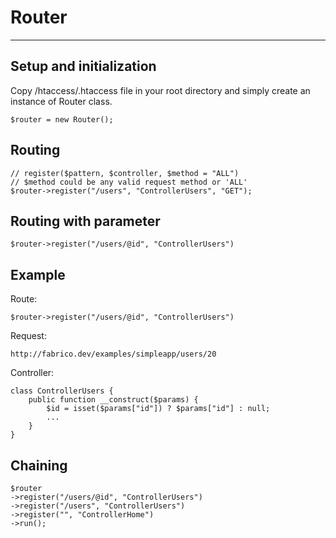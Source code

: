 # Router

- - -

## Setup and initialization
Copy /htaccess/.htaccess file in your root directory and simply create an instance of Router class.

    $router = new Router();

## Routing

    // register($pattern, $controller, $method = "ALL")
    // $method could be any valid request method or 'ALL'
    $router->register("/users", "ControllerUsers", "GET");

## Routing with parameter

    $router->register("/users/@id", "ControllerUsers")

## Example
Route:

    $router->register("/users/@id", "ControllerUsers")

Request:

    http://fabrico.dev/examples/simpleapp/users/20

Controller:

    class ControllerUsers {
        public function __construct($params) {
            $id = isset($params["id"]) ? $params["id"] : null;
            ...
        }   
    }

## Chaining

    $router
    ->register("/users/@id", "ControllerUsers")
    ->register("/users", "ControllerUsers")
    ->register("", "ControllerHome")
    ->run();